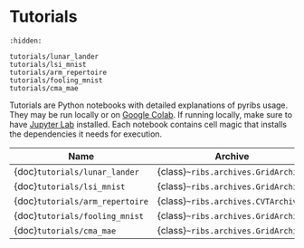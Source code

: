 # Tutorials

```{toctree}
:hidden:

tutorials/lunar_lander
tutorials/lsi_mnist
tutorials/arm_repertoire
tutorials/fooling_mnist
tutorials/cma_mae
```

Tutorials are Python notebooks with detailed explanations of pyribs usage. They
may be run locally or on
[Google Colab](https://colab.research.google.com/notebooks/intro.ipynb). If
running locally, make sure to have
[Jupyter Lab](https://jupyterlab.readthedocs.io/en/stable/getting_started/installation.html)
installed. Each notebook contains cell magic that installs the dependencies it
needs for execution.

| Name                            | Archive                             | Emitter                                          | Scheduler                           |
| ------------------------------- | ----------------------------------- | ------------------------------------------------ | ----------------------------------- |
| {doc}`tutorials/lunar_lander`   | {class}`~ribs.archives.GridArchive` | {class}`~ribs.emitters.EvolutionStrategyEmitter` | {class}`~ribs.schedulers.Scheduler` |
| {doc}`tutorials/lsi_mnist`      | {class}`~ribs.archives.GridArchive` | {class}`~ribs.emitters.EvolutionStrategyEmitter` | {class}`~ribs.schedulers.Scheduler` |
| {doc}`tutorials/arm_repertoire` | {class}`~ribs.archives.CVTArchive`  | {class}`~ribs.emitters.EvolutionStrategyEmitter` | {class}`~ribs.schedulers.Scheduler` |
| {doc}`tutorials/fooling_mnist`  | {class}`~ribs.archives.GridArchive` | {class}`~ribs.emitters.GaussianEmitter`          | {class}`~ribs.schedulers.Scheduler` |
| {doc}`tutorials/cma_mae`        | {class}`~ribs.archives.GridArchive` | {class}`~ribs.emitters.EvolutionStrategyEmitter` | {class}`~ribs.schedulers.Scheduler` |
